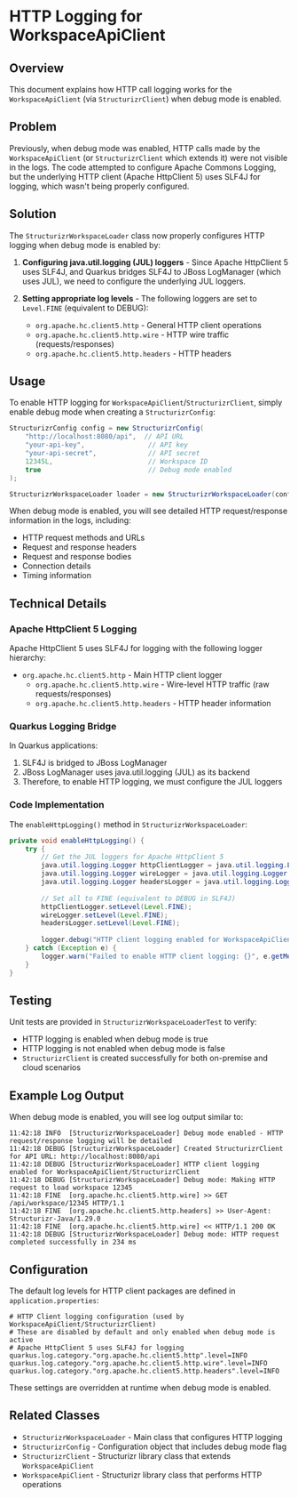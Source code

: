 # HTTP Logging for WorkspaceApiClient

## Overview

This document explains how HTTP call logging works for the `WorkspaceApiClient` (via `StructurizrClient`) when debug mode is enabled.

## Problem

Previously, when debug mode was enabled, HTTP calls made by the `WorkspaceApiClient` (or `StructurizrClient` which extends it) were not visible in the logs. The code attempted to configure Apache Commons Logging, but the underlying HTTP client (Apache HttpClient 5) uses SLF4J for logging, which wasn't being properly configured.

## Solution

The `StructurizrWorkspaceLoader` class now properly configures HTTP logging when debug mode is enabled by:

1. **Configuring java.util.logging (JUL) loggers** - Since Apache HttpClient 5 uses SLF4J, and Quarkus bridges SLF4J to JBoss LogManager (which uses JUL), we need to configure the underlying JUL loggers.

2. **Setting appropriate log levels** - The following loggers are set to `Level.FINE` (equivalent to DEBUG):
   - `org.apache.hc.client5.http` - General HTTP client operations
   - `org.apache.hc.client5.http.wire` - HTTP wire traffic (requests/responses)
   - `org.apache.hc.client5.http.headers` - HTTP headers

## Usage

To enable HTTP logging for `WorkspaceApiClient`/`StructurizrClient`, simply enable debug mode when creating a `StructurizrConfig`:

```java
StructurizrConfig config = new StructurizrConfig(
    "http://localhost:8080/api",  // API URL
    "your-api-key",                // API key
    "your-api-secret",             // API secret
    12345L,                        // Workspace ID
    true                           // Debug mode enabled
);

StructurizrWorkspaceLoader loader = new StructurizrWorkspaceLoader(config);
```

When debug mode is enabled, you will see detailed HTTP request/response information in the logs, including:
- HTTP request methods and URLs
- Request and response headers
- Request and response bodies
- Connection details
- Timing information

## Technical Details

### Apache HttpClient 5 Logging

Apache HttpClient 5 uses SLF4J for logging with the following logger hierarchy:

- `org.apache.hc.client5.http` - Main HTTP client logger
  - `org.apache.hc.client5.http.wire` - Wire-level HTTP traffic (raw requests/responses)
  - `org.apache.hc.client5.http.headers` - HTTP header information

### Quarkus Logging Bridge

In Quarkus applications:
1. SLF4J is bridged to JBoss LogManager
2. JBoss LogManager uses java.util.logging (JUL) as its backend
3. Therefore, to enable HTTP logging, we must configure the JUL loggers

### Code Implementation

The `enableHttpLogging()` method in `StructurizrWorkspaceLoader`:

```java
private void enableHttpLogging() {
    try {
        // Get the JUL loggers for Apache HttpClient 5
        java.util.logging.Logger httpClientLogger = java.util.logging.Logger.getLogger("org.apache.hc.client5.http");
        java.util.logging.Logger wireLogger = java.util.logging.Logger.getLogger("org.apache.hc.client5.http.wire");
        java.util.logging.Logger headersLogger = java.util.logging.Logger.getLogger("org.apache.hc.client5.http.headers");
        
        // Set all to FINE (equivalent to DEBUG in SLF4J)
        httpClientLogger.setLevel(Level.FINE);
        wireLogger.setLevel(Level.FINE);
        headersLogger.setLevel(Level.FINE);
        
        logger.debug("HTTP client logging enabled for WorkspaceApiClient/StructurizrClient");
    } catch (Exception e) {
        logger.warn("Failed to enable HTTP client logging: {}", e.getMessage());
    }
}
```

## Testing

Unit tests are provided in `StructurizrWorkspaceLoaderTest` to verify:
- HTTP logging is enabled when debug mode is true
- HTTP logging is not enabled when debug mode is false
- `StructurizrClient` is created successfully for both on-premise and cloud scenarios

## Example Log Output

When debug mode is enabled, you will see log output similar to:

```
11:42:18 INFO  [StructurizrWorkspaceLoader] Debug mode enabled - HTTP request/response logging will be detailed
11:42:18 DEBUG [StructurizrWorkspaceLoader] Created StructurizrClient for API URL: http://localhost:8080/api
11:42:18 DEBUG [StructurizrWorkspaceLoader] HTTP client logging enabled for WorkspaceApiClient/StructurizrClient
11:42:18 DEBUG [StructurizrWorkspaceLoader] Debug mode: Making HTTP request to load workspace 12345
11:42:18 FINE  [org.apache.hc.client5.http.wire] >> GET /api/workspace/12345 HTTP/1.1
11:42:18 FINE  [org.apache.hc.client5.http.headers] >> User-Agent: Structurizr-Java/1.29.0
11:42:18 FINE  [org.apache.hc.client5.http.wire] << HTTP/1.1 200 OK
11:42:18 DEBUG [StructurizrWorkspaceLoader] Debug mode: HTTP request completed successfully in 234 ms
```

## Configuration

The default log levels for HTTP client packages are defined in `application.properties`:

```properties
# HTTP Client logging configuration (used by WorkspaceApiClient/StructurizrClient)
# These are disabled by default and only enabled when debug mode is active
# Apache HttpClient 5 uses SLF4J for logging
quarkus.log.category."org.apache.hc.client5.http".level=INFO
quarkus.log.category."org.apache.hc.client5.http.wire".level=INFO
quarkus.log.category."org.apache.hc.client5.http.headers".level=INFO
```

These settings are overridden at runtime when debug mode is enabled.

## Related Classes

- `StructurizrWorkspaceLoader` - Main class that configures HTTP logging
- `StructurizrConfig` - Configuration object that includes debug mode flag
- `StructurizrClient` - Structurizr library class that extends `WorkspaceApiClient`
- `WorkspaceApiClient` - Structurizr library class that performs HTTP operations
